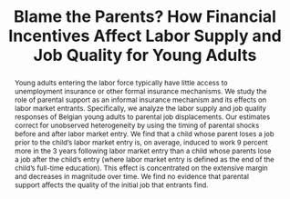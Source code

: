 ---
layout:
title: "Blame the Parents? How Financial Incentives Affect Labor Supply and Job Quality for Young Adults"
category: research
abstract: Young adults entering the labor force typically have little access to unemployment insurance or other formal insurance mechanisms. We study the role of parental support as an informal insurance mechanism and its effects on labor market entrants. Specifically, we analyze the labor supply and job quality responses of Belgian young adults to parental job displacements. Our estimates correct for unobserved heterogeneity by using the timing of parental shocks before and after labor market entry. We find that a child whose parent loses a job prior to the child’s labor market entry is, on average, induced to work 9 percent more in the 3 years following labor market entry than a child whose parents lose a job after the child’s entry (where labor market entry is defined as the end of the child’s full-time education). This effect is concentrated on the extensive margin and decreases in magnitude over time. We find no evidence that parental support affects the quality of the initial job that entrants find.
journal: Submitted
link: "/assets/Parental_Shocks_Paper.pdf"
js: "toggleMe('belgium'); return false;"
js_abbrev: 'belgium'
priority: 2
coauthors: (with Frederic Panier, Ilan Tojerow)
bib: <br> @article{reportingandreciprocity,
  title={Blame the Parents? How Financial Incentives Affect Labor Supply and Job Quality for Young Adults},
  author={Fradkin, Andrey and Panier, Frederic and Tojerow, Ilan},
  year={2015}}
bibjs: "toggleMe('belgium_bib'); return false;"
bib_abbrev: 'belgium_bib'
---